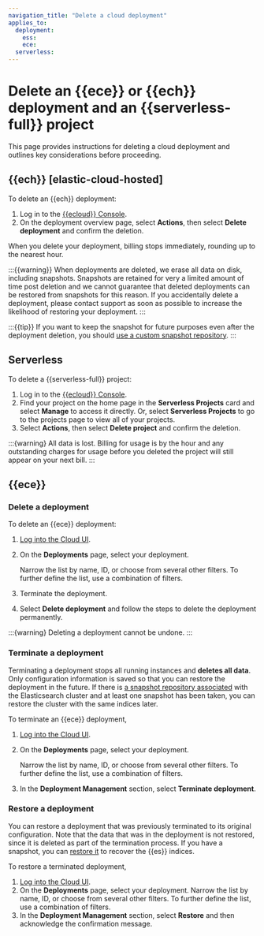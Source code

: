 ```yaml
---
navigation_title: "Delete a cloud deployment"
applies_to:
  deployment:
    ess:
    ece: 
  serverless:
---
```


# Delete an {{ece}} or {{ech}} deployment and an {{serverless-full}} project

This page provides instructions for deleting a cloud deployment and outlines key considerations before proceeding.

## {{ech}} [elastic-cloud-hosted]

To delete an {{ech}} deployment: 

1. Log in to the [{{ecloud}} Console](https://cloud.elastic.co?page=docs&placement=docs-body).
2. On the deployment overview page, select **Actions**, then select **Delete deployment** and confirm the deletion.

When you delete your deployment, billing stops immediately, rounding up to the nearest hour.

:::{{warning}}
When deployments are deleted, we erase all data on disk, including snapshots. Snapshots are retained for very a limited amount of time post deletion and we cannot guarantee that deleted deployments can be restored from snapshots for this reason. If you accidentally delete a deployment, please contact support as soon as possible to increase the likelihood of restoring your deployment.
:::

:::{{tip}}
If you want to keep the snapshot for future purposes even after the deployment deletion, you should [use a custom snapshot repository](/deploy-manage/tools/snapshot-and-restore/elastic-cloud-hosted.md).
:::

## Serverless

To delete a {{serverless-full}} project:

1. Log in to the [{{ecloud}} Console](https://cloud.elastic.co?page=docs&placement=docs-body).
2. Find your project on the home page in the **Serverless Projects** card and select **Manage** to access it directly. Or, select **Serverless Projects** to go to the projects page to view all of your projects.
3. Select **Actions**, then select **Delete project** and confirm the deletion.

:::{warning}
All data is lost. Billing for usage is by the hour and any outstanding charges for usage before you deleted the project will still appear on your next bill.
:::

## {{ece}}

### Delete a deployment

To delete an {{ece}} deployment:

1. [Log into the Cloud UI](/deploy-manage/deploy/cloud-enterprise/log-into-cloud-ui.md).
2. On the **Deployments** page, select your deployment.

    Narrow the list by name, ID, or choose from several other filters. To further define the list, use a combination of filters.

3. Terminate the deployment.
4. Select **Delete deployment** and follow the steps to delete the deployment permanently.

:::{warning}
Deleting a deployment cannot be undone.
:::

### Terminate a deployment

Terminating a deployment stops all running instances and **deletes all data**. Only configuration information is saved so that you can restore the deployment in the future. If there is [a snapshot repository associated](/deploy-manage/tools/snapshot-and-restore/cloud-enterprise.md) with the Elasticsearch cluster and at least one snapshot has been taken, you can restore the cluster with the same indices later.

To terminate an {{ece}} deployment,

1. [Log into the Cloud UI](/deploy-manage/deploy/cloud-enterprise/log-into-cloud-ui.md).
2. On the **Deployments** page, select your deployment.

    Narrow the list by name, ID, or choose from several other filters. To further define the list, use a combination of filters.

3. In the **Deployment Management** section, select **Terminate deployment**.


### Restore a deployment

You can restore a deployment that was previously terminated to its original configuration. Note that the data that was in the deployment is not restored, since it is deleted as part of the termination process. If you have a snapshot, you can [restore it](/deploy-manage/tools/snapshot-and-restore/restore-snapshot.md) to recover the {{es}} indices.

To restore a terminated deployment,

1. [Log into the Cloud UI](/deploy-manage/deploy/cloud-enterprise/log-into-cloud-ui.md).
2. On the **Deployments** page, select your deployment.
    Narrow the list by name, ID, or choose from several other filters. To further define the list, use a combination of filters.
3. In the **Deployment Management** section, select **Restore** and then acknowledge the confirmation message.

